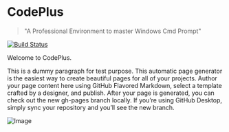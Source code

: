 CodePlus
========
> "A Professional Environment to master Windows Cmd Prompt"

[![Build Status](https://travis-ci.org/rbashish/CodePlus.svg?branch=master)](https://travis-ci.org/rbashish/CodePlus)

Welcome to CodePlus.

This is a dummy paragraph for test purpose.
This automatic page generator is the easiest way to create beautiful pages for all of your projects. Author your page content here using GitHub Flavored Markdown, select a template crafted by a designer, and publish. After your page is generated, you can check out the new gh-pages branch locally. If you’re using GitHub Desktop, simply sync your repository and you’ll see the new branch.


![Image](https://m1.behance.net/rendition/modules/141766549/hd/ae254b25107a68ed78a26c81128d24ec.png)

